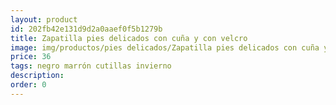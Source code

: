 ```yaml
---
layout: product
id: 202fb42e131d9d2a0aaef0f5b1279b
title: Zapatilla pies delicados con cuña y con velcro
image: img/productos/pies delicados/Zapatilla pies delicados con cuña y con velcro=36=negro marrón cutillas invierno.webp
price: 36
tags: negro marrón cutillas invierno
description: 
order: 0
---
```

